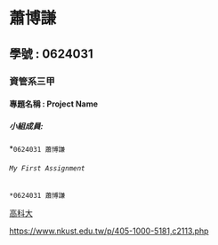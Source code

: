 # 蕭博謙
## 學號 : 0624031
### 資管系三甲
#### 專題名稱 : Project Name
##### 小組成員:
*`0624031 蕭博謙`


###### `My First Assignment`	
```
*0624031 蕭博謙
```
[高科大](https://www.nkust.edu.tw/p/405-1000-5181,c2113.php)

<https://www.nkust.edu.tw/p/405-1000-5181,c2113.php>
